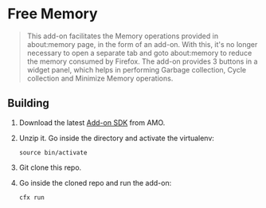 Free Memory
===========

> This add-on facilitates the Memory operations provided in about:memory page, in the form of an add-on. With this, it's no longer necessary to open a separate tab and goto about:memory to reduce the memory consumed by Firefox. The add-on provides 3 buttons in a widget panel, which helps in performing Garbage collection, Cycle collection and Minimize Memory operations.

Building
--------
1. Download the latest [Add-on SDK](https://addons.mozilla.org/developers/builder) from AMO.
2. Unzip it. Go inside the directory and activate the virtualenv:

    `source bin/activate`

3. Git clone this repo.
4. Go inside the cloned repo and run the add-on:

    `cfx run`
